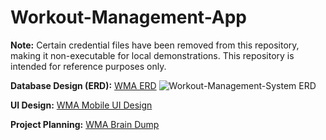 # Workout-Management-App

**Note:** Certain credential files have been removed from this repository, making it non-executable for local demonstrations. This repository is intended for reference purposes only.

**Database Design (ERD):** [WMA ERD](https://lucid.app/lucidchart/89de2e8a-a338-4d18-904d-68425066f0fd/edit?viewport_loc=-137%2C232%2C1554%2C676%2C0_0&invitationId=inv_608ea980-a268-4310-acc2-ba482bd83bb0)
![Workout-Management-System ERD](https://github.com/user-attachments/assets/1dcf9164-7eee-4d9d-a17d-bbb18be45a8b)


**UI Design:** [WMA Mobile UI Design](https://www.figma.com/file/6tCI96IBJPinEQw1PiNUCj/Fitness-App?type=design&node-id=1%3A69&mode=design&t=JcnsThDejZPGHUM9-1)

**Project Planning:** [WMA Brain Dump](https://docs.google.com/document/d/1IcZfxJW09ZHFRWsGg3OE-5BbXnb3LeqcAIU1m0s8JUc/edit?usp=sharing)


